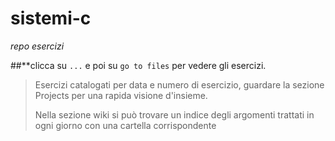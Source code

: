 # sistemi-c
*repo esercizi*

##**clicca su ```...``` e poi su ```go to files``` per vedere gli esercizi.

>Esercizi catalogati per data e numero di esercizio, 
>guardare la sezione Projects per una rapida visione d'insieme.
>
>Nella sezione wiki si può trovare un indice degli 
>argomenti trattati in ogni giorno con una cartella corrispondente

